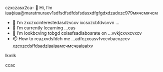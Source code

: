 czxczasx2ca- 👋 Hi, I’m івафіва@maratmuraev1sdfsdfsdfdsfsdasxdfgfgdxdzadxzc979мячсмячсм
- 👀 I’m zxczxcinterestedasdzvcxv ixcsxzcbfdvcvvn ...
- 🌱 I’m currently lecarning ...cas
- 💞️ I’m lookbcving tobgd colasfsadlabosrate on ...vvkjcxvxcvxcv
- 📫 How to reazxvdsfdch me ...adfczxcasvfvccvbacxzccv
xzcxzcdsffdsadzіваівамсчмсчваіваіxv
<!---dsvause itszxc `README.mj;jkb hcxz/` (this file) apfbdpears on your GitHub profile.
You can click the Preview link to take a look at your changes.

sfvcxbcxvcxvsdf
--->lkmlk
ccac
